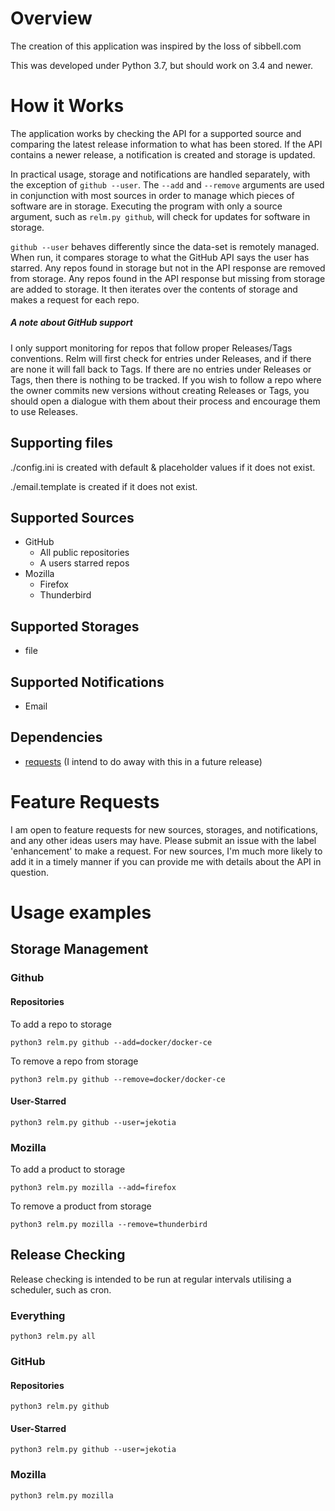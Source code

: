 # Overview

The creation of this application was inspired by the loss of sibbell.com

This was developed under Python 3.7, but should work on 3.4 and newer.

# How it Works

The application works by checking the API for a supported source and comparing the latest release information to what has been stored. If the API contains a newer release, a notification is created and storage is updated.

In practical usage, storage and notifications are handled separately, with the exception of `github --user`. The `--add` and `--remove` arguments are used in conjunction with most sources in order to manage which pieces of software are in storage. Executing the program with only a source argument, such as `relm.py github`, will check for updates for software in storage.

`github --user` behaves differently since the data-set is remotely managed. When run, it compares storage to what the GitHub API says the user has starred. Any repos found in storage but not in the API response are removed from storage. Any repos found in the API response but missing from storage are added to storage. It then iterates over the contents of storage and makes a request for each repo.

##### A note about GitHub support

I only support monitoring for repos that follow proper Releases/Tags conventions. Relm will first check for entries under Releases, and if there are none it will fall back to Tags. If there are no entries under Releases or Tags, then there is nothing to be tracked. If you wish to follow a repo where the owner commits new versions without creating Releases or Tags, you should open a dialogue with them about their process and encourage them to use Releases.

## Supporting files

./config.ini is created with default & placeholder values if it does not exist.

./email.template is created if it does not exist.

## Supported Sources

- GitHub
  - All public repositories
  - A users starred repos
- Mozilla
  - Firefox
  - Thunderbird

## Supported Storages

- file

## Supported Notifications

- Email

## Dependencies

- [requests](https://github.com/requests/requests) (I intend to do away with this in a future release)

# Feature Requests

I am open to feature requests for new sources, storages, and notifications, and any other ideas users may have. Please submit an issue with the label 'enhancement' to make a request. For new sources, I'm much more likely to add it in a timely manner if you can provide me with details about the API in question.

# Usage examples

## Storage Management

### Github

#### Repositories

To add a repo to storage

`python3 relm.py github --add=docker/docker-ce`

To remove a repo from storage

`python3 relm.py github --remove=docker/docker-ce`

#### User-Starred

`python3 relm.py github --user=jekotia`

### Mozilla

To add a product to storage

`python3 relm.py mozilla --add=firefox`

To remove a product from storage

`python3 relm.py mozilla --remove=thunderbird`

## Release Checking

Release checking is intended to be run at regular intervals utilising a scheduler, such as cron.

### Everything

`python3 relm.py all`

### GitHub

#### Repositories

`python3 relm.py github`

#### User-Starred

`python3 relm.py github --user=jekotia`

### Mozilla

`python3 relm.py mozilla`